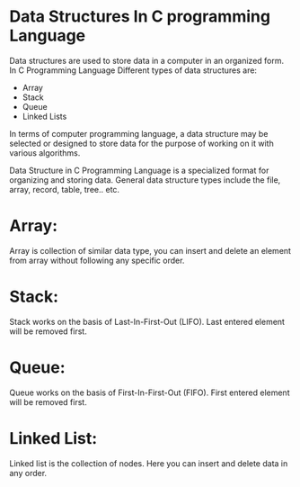 # Data Structures In C programming Language 

Data structures are used to store data in a computer in an organized form.
In C Programming Language Different types of data structures are:
* Array 
* Stack
* Queue 
* Linked Lists

In terms of computer programming language, a data structure may be selected or designed to store data for the purpose of working on it with various algorithms.

Data Structure in C Programming Language is a specialized format for organizing and storing data.
General data structure types include the file, array, record, table, tree.. etc.

# Array: 
Array is collection of similar data type, you can insert and delete an element from array without following any specific order.
# Stack:
Stack works on the basis of Last-In-First-Out (LIFO). Last entered element will be removed first.
# Queue:
Queue works on the basis of First-In-First-Out (FIFO). First entered element will be removed first.
# Linked List:
Linked list is the collection of nodes. Here you can insert and delete data in any order.

